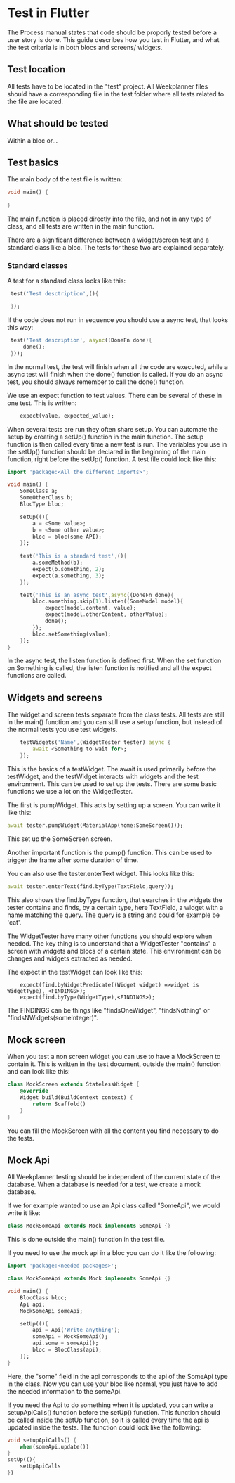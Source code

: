 # Test in Flutter

The Process manual states that code should be proporly tested before a user story is done. This guide describes how you test in Flutter, and what the test criteria is in both blocs and screens/ widgets. 

## Test location
All tests have to be located in the "test" project. All Weekplanner files should have a corresponding file in the test folder where all tests related to the file are located. 

## What should be tested
Within a bloc or...

## Test basics
The main body of the test file is written:

``` Dart
void main() {
    
}
```
The main function is placed directly into the file, and not in any type of class, and all tests are written in the main function. 

There are a significant difference between a widget/screen test and a standard class like a bloc. The tests for these two are explained separately. 

### Standard classes
A test for a standard class looks like this:
``` Dart
 test('Test desctription',(){

 });
```
If the code does not run in sequence you should use a async test, that looks this way:
``` Dart
 test('Test description', async((DoneFn done){
     done();
 }));
```
In the normal test, the test will finish when all the code are executed, while a async test will finish when the done() function is called. If you do an async test, you should always remember to call the done() function. 

We use an expect function to test values. There can be several of these in one test. This is written:
``` Dart
    expect(value, expected_value);
```

When several tests are run they often share setup. You can automate the setup by creating a setUp() function in the main function. The setup function is then called every time a new test is run. The variables you use in the setUp() function should be declared in the beginning of the main function, right before the setUp() function. A test file could look like this:
``` Dart
import 'package:<All the different imports>';

void main() {
    SomeClass a;
    SomeOtherClass b;
    BlocType bloc;

    setUp((){
        a = <Some value>;
        b = <Some other value>;
        bloc = bloc(some API);
    });
    
    test('This is a standard test',(){
        a.someMethod(b);
        expect(b.something, 2);
        expect(a.something, 3);
    });

    test('This is an async test',async((DoneFn done){
        bloc.something.skip(1).listen((SomeModel model){
            expect(model.content, value);
            expect(model.otherContent, otherValue);
            done();
        });
        bloc.setSomething(value);
    });
}
```
In the async test, the listen function is defined first. When the set function on Something is called, the listen function is notified and all the expect functions are called. 

## Widgets and screens
The widget and screen tests separate from the class tests. All tests are still in the main() function and you can still use a setup function, but instead of the normal tests you use test widgets. 
``` Dart
    testWidgets('Name',(WidgetTester tester) async {
        await <Something to wait for>;
    });
```
This is the basics of a testWidget. The await is used primarily before the testWidget, and the testWidget interacts with widgets and the test environment. This can be used to set up the tests. 
There are some basic functions we use a lot on the WidgetTester.

The first is pumpWidget. This acts by setting up a screen. You can write it like this:
``` Dart
await tester.pumpWidget(MaterialApp(home:SomeScreen()));
```
This set up the SomeScreen screen.

Another important function is the pump() function. This can be used to trigger the frame after some duration of time. 

You can also use the tester.enterText widget. This looks like this:
``` Dart
await tester.enterText(find.byType(TextField,query));
```
This also shows the find.byType function, that searches in the widgets the tester contains and finds, by a certain type, here TextField, a widget with a name matching the query. The query is a string and could for example be 'cat'.

The WidgetTester have many other functions you should explore when needed. The key thing is to understand that a WidgetTester "contains" a screen with widgets and blocs of a certain state. This environment can be changes and widgets extracted as needed. 

The expect in the testWidget can look like this:
```
    expect(find.byWidgetPredicate((Widget widget) =>widget is WidgetType), <FINDINGS>);
    expect(find.byType(WidgetType),<FINDINGS>);
```
The FINDINGS can be things like "findsOneWidget", "findsNothing" or "findsNWidgets(someInteger)". 

## Mock screen 
When you test a non screen widget you can use to have a MockScreen to contain it. This is written in the test document, outside the main() function and can look like this:
``` Dart
class MockScreen extends StatelessWidget {
    @override 
    Widget build(BuildContext context) {
        return Scaffold()
    }
}
```
You can fill the MockScreen with all the content you find necessary to do the tests.
## Mock Api
All Weekplanner testing should be independent of the current state of the database. When a database is needed for a test, we create a mock database.

If we for example wanted to use an Api class called "SomeApi", we would write it like:
``` Dart
class MockSomeApi extends Mock implements SomeApi {}
```
This is done outside the main() function in the test file.

If you need to use the mock api in a bloc you can do it like the following:
```` Dart
import 'package:<needed packages>';

class MockSomeApi extends Mock implements SomeApi {}

void main() {
    BlocClass bloc;
    Api api; 
    MockSomeApi someApi;

    setUp((){
        api = Api('Write anything');
        someApi = MockSomeApi();
        api.some = someApi();
        bloc = BlocClass(api);
    });
}
````
Here, the "some" field in the api corresponds to the api of the SomeApi type in the class. Now you can use your bloc like normal, you just have to add the needed information to the someApi.

If you need the Api to do something when it is updated, you can write a setupApiCalls() function before the setUp() function. This function should be called inside the setUp function, so it is called every time the api is updated inside the tests. The function could look like the following:
``` Dart
void setupApiCalls() {
    when(someApi.update())
}
setUp((){
    setUpApiCalls
})
```

